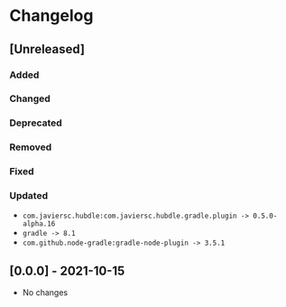 # Changelog

## [Unreleased]

### Added

### Changed

### Deprecated

### Removed

### Fixed

### Updated

- `com.javiersc.hubdle:com.javiersc.hubdle.gradle.plugin -> 0.5.0-alpha.16`
- `gradle -> 8.1`
- `com.github.node-gradle:gradle-node-plugin -> 3.5.1`

## [0.0.0] - 2021-10-15

- No changes
